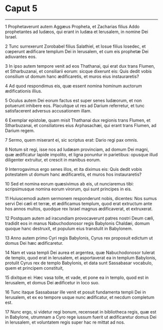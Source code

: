 # Caput 5

***

1 Prophetaverunt autem Aggæus Propheta, et Zacharias filius Addo prophetantes ad Iudæos, qui erant in Iudæa et Ierusalem, in nomine Dei Israel.

2 Tunc surrexerunt Zorobabel filius Salathiel, et Iosue filius Iosedec, et cœperunt ædificare templum Dei in Ierusalem, et cum eis prophetæ Dei adiuvantes eos.

3 In ipso autem tempore venit ad eos Thathanai, qui erat dux trans Flumen, et Stharbuzanai, et consiliarii eorum: sicque dixerunt eis: Quis dedit vobis consilium ut domum hanc ædificaretis, et muros eius instauraretis?

4 Ad quod respondimus eis, quæ essent nomina hominum auctorum ædificationis illius.

5 Oculus autem Dei eorum factus est super senes Iudæorum, et non potuerunt inhibere eos. Placuitque ut res ad Darium referretur, et tunc satisfacerent adversus accusationem illam.

6 Exemplar epistolæ, quam misit Thathanai dux regionis trans Flumen, et Stharbuzanai, et consiliatores eius Arphasachæi, qui erant trans Flumen, ad Darium regem.

7 Sermo, quem miserant ei, sic scriptus erat: Dario regi pax omnis.

8 Notum sit regi, isse nos ad Iudæam provinciam, ad domum Dei magni, quæ ædificatur lapide impolito, et ligna ponuntur in parietibus: opusque illud diligenter extruitur, et crescit in manibus eorum.

9 Interrogavimus ergo senes illos, et ita diximus eis: Quis dedit vobis potestatem ut domum hanc ædificaretis, et muros hos instauraretis?

10 Sed et nomina eorum quæsivimus ab eis, ut nunciaremus tibi: scripsimusque nomina eorum virorum, qui sunt principes in eis.

11 Huiuscemodi autem sermonem responderunt nobis, dicentes: Nos sumus servi Dei cæli et terræ, et ædificamus templum, quod erat extructum ante hos annos multos, quodque rex Israel magnus ædificaverat, et extruxerat.

12 Postquam autem ad iracundiam provocaverunt patres nostri Deum cæli, tradidit eos in manus Nabuchodonosor regis Babylonis Chaldæi, domum quoque hanc destruxit, et populum eius transtulit in Babylonem.

13 Anno autem primo Cyri regis Babylonis, Cyrus rex proposuit edictum ut domus Dei hæc ædificaretur.

14 Nam et vasa templi Dei aurea et argentea, quæ Nabuchodonosor tulerat de templo, quod erat in Ierusalem, et asportaverat ea in templum Babylonis, protulit Cyrus rex de templo Babylonis, et data sunt Sassabasar vocabulo, quem et principem constituit,

15 dixitque ei: Hæc vasa tolle, et vade, et pone ea in templo, quod est in Ierusalem, et domus Dei ædificetur in loco suo.

16 Tunc itaque Sassabasar ille venit et posuit fundamenta templi Dei in Ierusalem, et ex eo tempore usque nunc ædificatur, et necdum completum est.

17 Nunc ergo, si videtur regi bonum, recenseat in bibliotheca regis, quæ est in Babylone, utrumnam a Cyro rege iussum fuerit ut ædificaretur domus Dei in Ierusalem, et voluntatem regis super hac re mittat ad nos.

